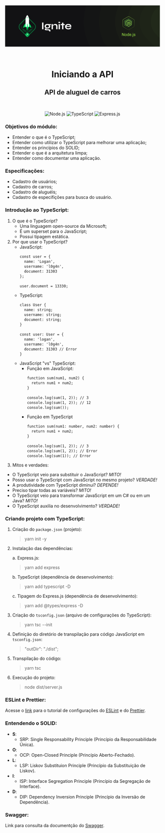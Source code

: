 <p align="center">
  <img src="../.github/capa-ignite-nodejs.png" alt="Ignite Node.js">
</p>

<br>

<h1 align="center">
  Iniciando a API
</h1>

<h2 align="center">
  API de aluguel de carros
</h2>

<br>

<p align="center">
  <img src="https://img.shields.io/badge/Node.js-339933?style=for-the-badge&logo=nodedotjs&logoColor=white" alt="Node.js">
  <img src="https://img.shields.io/badge/TypeScript-007ACC?style=for-the-badge&logo=typescript&logoColor=white" alt="TypeScript">
  <img src="https://img.shields.io/badge/Express.js-000000?style=for-the-badge&logo=express&logoColor=white" alt="Express.js">
</p>

### Objetivos do módulo:
- Entender o que é o TypeScript;
- Entender como utilizar o TypeScript para melhorar uma aplicação;
- Entender os princípios do SOLID;
- Entender o que é a arquitetura limpa;
- Entender como documentar uma aplicação.

### Especificações:
- Cadastro de usuários;
- Cadastro de carros;
- Cadastro de aluguéis;
- Cadastro de especifições para busca do usuário.

### Introdução ao TypeScript:
1. O que é o TypeScript?
   - Uma linguagem open-source da Microsoft;
   - É um superset para o JavaScript;
   - Possui tipagem estática.
2. Por que usar o TypeScript?
   - JavaScript:
     ```{javascript}
     const user = {
       name: 'Logan',
       username: 'l0g4n',
       document: 31303
     };

     user.document = 13330;
     ```
   - TypeScript:
     ```{typescript}
     class User {
       name: string;
       username: string;
       document: string;
     }

     const user: User = {
       name: 'logan',
       username: 'l0g4n',
       document: 31303 // Error
     }
     ```
   - JavaScript "vs" TypeScript:
     - Função em JavaScript:
       ```{javascript}
       function sum(num1, num2) {
         return num1 + num2;
       }

       console.log(sum(1, 2)); // 3
       console.log(sum(1, 2)); // 12
       console.log(sum());
       ```
     - Função em TypeScript
       ```{typescript}
       function sum(num1: number, num2: number) {
         return num1 + num2;
       }

       console.log(sum(1, 2)); // 3
       console.log(sum(1, 2)); // Error
       console.log(sum(1)); // Error
       ```
3. Mitos e verdades:
- O TypeScript veio para substituir o JavaScript? *MITO!*
- Posso usar o TypeScript com JavaScript no mesmo projeto? *VERDADE!*
- A produtividade com TypeScript diminui? *DEPENDE!*
- Preciso tipar todas as variáveis? *MITO!*
- O TypeScript veio para transformar JavaScript em um C# ou em um Java? *MITO!*
- O TypeScript auxilia no desenvolvimento? *VERDADE!*

### Criando projeto com TypeScript:
1. Criação do `package.json` (projeto):
   > yarn init -y
2. Instalação das dependências:

   a. Express.js:
      > yarn add express

   b. TypeScript (dependência de desenvolvimento):
      > yarn add typescript -D

   c. Tipagem do Express.js (dependência de desenvolvimento):
      > yarn add @types/express -D

3. Criação do `tsconfig.json` (arquivo de configurações do TypeScript):
   > yarn tsc --init
4. Definição do diretório de transpilação para código JavaScript em `tsconfig.json`:
   > "outDir": "./dist";
5. Transpilação do código:
   > yarn tsc
6. Execução do projeto:
   > node dist/server.js

### ESLint e Prettier:
Acesse o [link](https://bit.ly/3eXVNtt) para o tutorial de configurações do [ESLint](https://eslint.org/docs/user-guide/getting-started) e do [Prettier](https://prettier.io/docs/en/index.html).

### Entendendo o SOLID:
- **S**:
  - SRP: Single Responsability Principle (Princípio da Responsabilidade Única).
- **O**:
  - OCP: Open-Closed Principle (Princípio Aberto-Fechado).
- **L**:
  - LSP: Liskov Substituion Principle (Princípio da Substituição de Liskov).
- **I**:
  - ISP: Interface Segregation Principle (Princípio da Segregação de Interface).
- **D**:
  - DIP: Dependency Inversion Principle (Princípio da Inversão de Dependência).

### Swagger:
Link para consulta da documentção do [Swagger](https://swagger.io/specification/).
